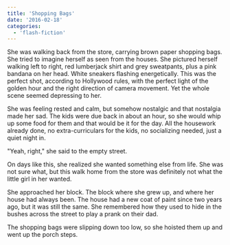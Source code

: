 ```yaml
---
title: 'Shopping Bags'
date: '2016-02-18'
categories:
  - 'flash-fiction'
---
```


She was walking back from the store, carrying brown paper shopping bags. She
tried to imagine herself as seen from the houses. She pictured herself walking
left to right, red lumberjack shirt and grey sweatpants, plus a pink bandana on
her head. White sneakers flashing energetically. This was the perfect shot,
according to Hollywood rules, with the perfect light of the golden hour and the
right direction of camera movement. Yet the whole scene seemed depressing to
her.

She was feeling rested and calm, but somehow nostalgic and that nostalgia made
her sad. The kids were due back in about an hour, so she would whip up some food
for them and that would be it for the day. All the housework already done, no
extra-curriculars for the kids, no socializing needed, just a quiet night in.

"Yeah, right," she said to the empty street.

On days like this, she realized she wanted something else from life. She was not
sure what, but this walk home from the store was definitely not what the little
girl in her wanted.

She approached her block. The block where she grew up, and where her house had
always been. The house had a new coat of paint since two years ago, but it was
still the same. She remembered how they used to hide in the bushes across the
street to play a prank on their dad.

The shopping bags were slipping down too low, so she hoisted them up and went
up the porch steps.

